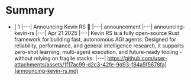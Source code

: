 # Summary

- [ 1 |---| Announcing Kevin RS 🚀 |---| announcement |---| announcing-kevin-rs |---| Apr 21 2025 |---| Kevin RS is a fully open-source Rust framework for building fast, autonomous AGI agents. Designed for reliability, performance, and general intelligence research, it supports zero-shot learning, multi-agent execution, and future-ready tooling - without relying on fragile stacks. |---| https://github.com/user-attachments/assets/1f17ac99-d2c3-42fe-9d93-f84a5f5678fa](announcing-kevin-rs.md)
